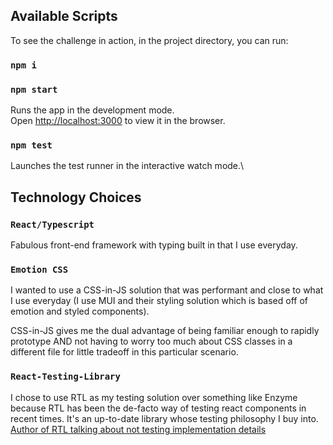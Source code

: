 ## Available Scripts

To see the challenge in action, in the project directory, you can run:

### `npm i`

### `npm start`

Runs the app in the development mode.\
Open [http://localhost:3000](http://localhost:3000) to view it in the browser.

### `npm test`

Launches the test runner in the interactive watch mode.\

## Technology Choices

### `React/Typescript`

Fabulous front-end framework with typing built in that I use everyday.

### `Emotion CSS`

I wanted to use a CSS-in-JS solution that was performant and close to what I use everyday (I use MUI and their styling solution which is based off of emotion and styled components).

CSS-in-JS gives me the dual advantage of being familiar enough to rapidly prototype AND not having to worry too much about CSS classes in a different file for little tradeoff in this particular scenario.

### `React-Testing-Library`

I chose to use RTL as my testing solution over something like Enzyme because RTL has been the de-facto way of testing react components in recent times. It's an up-to-date library whose testing philosophy I buy into.\
[Author of RTL talking about not testing implementation details](https://kentcdodds.com/blog/testing-implementation-details)
